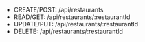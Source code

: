 * CREATE/POST: /api/restaurants
* READ/GET: /api/restaurants/:restaurantId
* UPDATE/PUT: /api/restaurants/:restaurantId
* DELETE: /api/restaurants/:restaurantId
